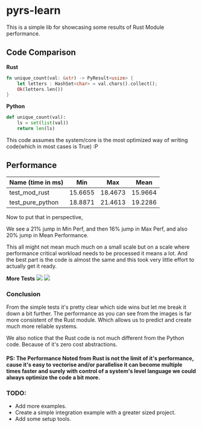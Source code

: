 # pyrs-learn
This is a simple lib for showcasing some results of Rust Module performance.

## Code Comparison

**Rust**

```rust
fn unique_count(val: &str) -> PyResult<usize> {
    let letters : HashSet<char> = val.chars().collect();
    Ok(letters.len())
}
```
**Python**
```python
def unique_count(val):
    ls = set(list(val))
    return len(ls)
```

This code assumes the system/core is the most optimized way of writing code(which in most cases is True) :P

## Performance

| Name (time in ms)  | Min      | Max      |  Mean    |  
|--------------------|----------|----------|----------|
| test_mod_rust      | 15.6655  | 18.4673  | 15.9664  |   
| test_pure_python   | 18.8871  | 21.4613  | 19.2286  |   


Now to put that in perspective, 

We see a 21% jump in Min Perf,
and then 16% jump in Max Perf,
and also 20% jump in Mean Performance.


This all might not mean much much on a small scale but on a scale where performance critical workload needs to be processed it means a lot.
And the best part is the code is almost the same and this took very little effort to actually get it ready.

**More Tests**
![](https://i.imgur.com/LDziV3p.png)
![](https://i.imgur.com/Gz0AVo6.png)

### Conclusion
From the simple tests it's pretty clear which side wins but let me break it down a bit further.
The performance as you can see from the images is far more consistent of the Rust module. Which allows us to predict and create much more reliable systems.

We also notice that the Rust code is not much different from the Python code. Because of it's zero cost abstractions.

#### PS: The Performance Noted from Rust is not the limit of it's performance, cause it's easy to vectorise and/or parallelise it can become multiple times faster and surely with control of a system's level language we could always optimize the code a bit more.


### TODO:
- Add more examples.
- Create a simple integration example with a greater sized project.
- Add some setup tools.
